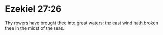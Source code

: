 # Ezekiel 27:26

Thy rowers have brought thee into great waters: the east wind hath broken thee in the midst of the seas.